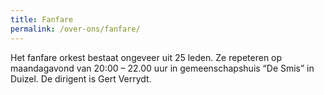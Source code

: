 ```yaml
---
title: Fanfare
permalink: /over-ons/fanfare/
---
```

Het fanfare orkest bestaat ongeveer uit 25 leden.
Ze repeteren op maandagavond van 20:00 – 22.00 uur in gemeenschapshuis “De Smis” in Duizel.
De dirigent is Gert Verrydt.

<!---
TODO: Foto

De foto toont de fanfare tijdens de deelname aan het concours in De Schalm in Veldhoven op 28 november 2009.
--->
